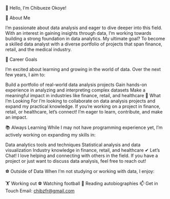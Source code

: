 👋 Hello, I’m Chibueze Okoye!

🌟 About Me

I’m passionate about data analysis and eager to dive deeper into this field. With an interest in gaining insights through data, I’m working towards building a strong foundation in data analytics. My ultimate goal? To become a skilled data analyst with a diverse portfolio of projects that span finance, retail, and the medical industry.

🎯 Career Goals

I’m excited about learning and growing in the world of data. Over the next few years, I aim to:

Build a portfolio of real-world data analysis projects
Gain hands-on experience in analyzing and interpreting complex datasets
Make a meaningful impact in industries like finance, retail, and healthcare
🚀 What I’m Looking For
I’m looking to collaborate on data analysis projects and expand my practical knowledge. If you’re working on a project in finance, retail, or healthcare, let’s connect! I’m eager to learn, contribute, and make an impact.

📚 Always Learning
While I may not have programming experience yet, I’m actively working on expanding my skills in:

Data analytics tools and techniques
Statistical analysis and data visualization
Industry knowledge in finance, retail, and healthcare
✔ Let’s Chat!
I love helping and connecting with others in the field. If you have a project or just want to discuss data analysis, feel free to reach out!

⚽ Outside of Data
When I’m not studying or working with data, I enjoy:

🏋️ Working out
⚽ Watching football
📖 Reading autobiographies
📫 Get in Touch
Email: chibzfr@gmail.com
